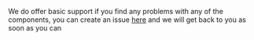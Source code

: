 We do offer basic support if you find any problems with any of the components, you can create an issue [here](https://github.com/yldio/joyent-portal/tree/master/packages/ui-toolkit) and we will get back to you as soon as you can